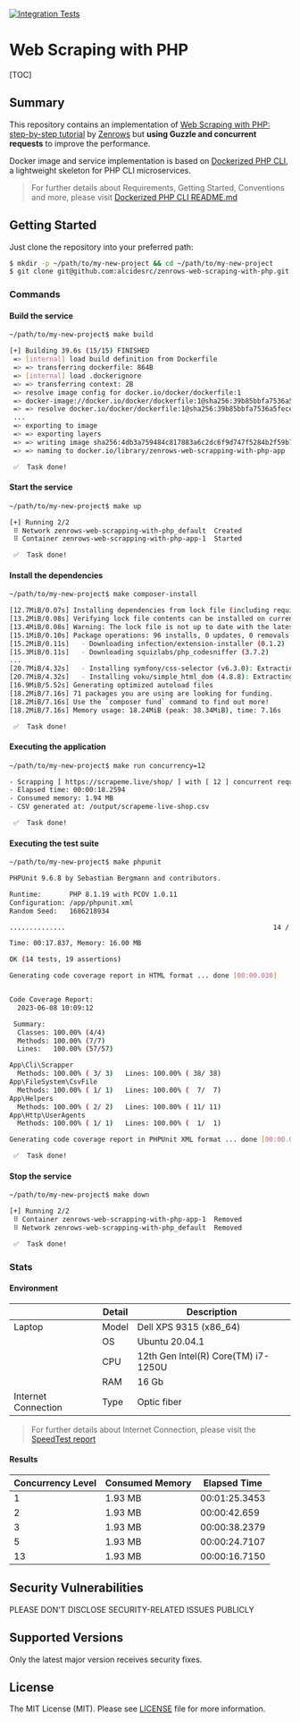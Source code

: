 [![Integration Tests](https://github.com/AlcidesRC/zenrows-web-scraping-with-php/actions/workflows/integration-tests.yml/badge.svg)](https://github.com/AlcidesRC/zenrows-web-scraping-with-php/actions/workflows/integration-tests.yml)

# Web Scraping with PHP

[TOC]

## Summary

This repository contains an implementation of [Web Scraping with PHP: step-by-step tutorial](https://www.zenrows.com/blog/web-scraping-php) by [Zenrows](https://www.zenrows.com/) but **using Guzzle and concurrent requests** to improve the performance.

Docker image and service implementation is based on [Dockerized PHP CLI](https://github.com/fonil/dockerized-php-cli), a lightweight skeleton for PHP CLI microservices.

> For further details about Requirements, Getting Started, Conventions and more, please visit [Dockerized PHP CLI README.md](https://github.com/fonil/dockerized-php-cli#readme)

## Getting Started

Just clone the repository into your preferred path:

```bash
$ mkdir -p ~/path/to/my-new-project && cd ~/path/to/my-new-project
$ git clone git@github.com:alcidesrc/zenrows-web-scraping-with-php.git .
```

### Commands

#### Build the service

```bash
~/path/to/my-new-project$ make build

[+] Building 39.6s (15/15) FINISHED
 => [internal] load build definition from Dockerfile                                                                      0.0s
 => => transferring dockerfile: 864B                                                                                      0.0s
 => [internal] load .dockerignore                                                                                         0.0s
 => => transferring context: 2B                                                                                           0.0s
 => resolve image config for docker.io/docker/dockerfile:1                                                                2.2s
 => docker-image://docker.io/docker/dockerfile:1@sha256:39b85bbfa7536a5feceb7372a0817649ecb2724562a38360f4d6a7782a409b14  1.2s
 => => resolve docker.io/docker/dockerfile:1@sha256:39b85bbfa7536a5feceb7372a0817649ecb2724562a38360f4d6a7782a409b14      0.0s
 ...
 => exporting to image                                                                                                    0.2s
 => => exporting layers                                                                                                   0.1s
 => => writing image sha256:4db3a759484c817883a6c2dc6f9d747f5284b2f59b758375ac2e8cb6e10f7571                              0.0s
 => => naming to docker.io/library/zenrows-web-scrapping-with-php-app                                                     0.0s

 ✅  Task done!
```

#### Start the service

```bash
~/path/to/my-new-project$ make up

[+] Running 2/2
 ⠿ Network zenrows-web-scrapping-with-php_default  Created                                                                0.1s
 ⠿ Container zenrows-web-scrapping-with-php-app-1  Started                                                                0.5s

 ✅  Task done!
```

#### Install the dependencies

```bash
~/path/to/my-new-project$ make composer-install

[12.7MiB/0.07s] Installing dependencies from lock file (including require-dev)
[13.2MiB/0.08s] Verifying lock file contents can be installed on current platform.
[13.4MiB/0.08s] Warning: The lock file is not up to date with the latest changes in composer.json. You may be getting outdated dependencies. It is recommended that you run `composer update` or `composer update <package name>`.
[15.1MiB/0.10s] Package operations: 96 installs, 0 updates, 0 removals
[15.2MiB/0.11s]   - Downloading infection/extension-installer (0.1.2)
[15.3MiB/0.11s]   - Downloading squizlabs/php_codesniffer (3.7.2)
...
[20.7MiB/4.32s]   - Installing symfony/css-selector (v6.3.0): Extracting archive
[20.7MiB/4.32s]   - Installing voku/simple_html_dom (4.8.8): Extracting archive
[16.9MiB/5.52s] Generating optimized autoload files
[18.2MiB/7.16s] 71 packages you are using are looking for funding.
[18.2MiB/7.16s] Use the `composer fund` command to find out more!
[18.2MiB/7.16s] Memory usage: 18.24MiB (peak: 38.34MiB), time: 7.16s

 ✅  Task done!
```

#### Executing the application

```bash
~/path/to/my-new-project$ make run concurrency=12

- Scrapping [ https://scrapeme.live/shop/ ] with [ 12 ] concurrent requests...
- Elapsed time: 00:00:18.2594
- Consumed memory: 1.94 MB
- CSV generated at: /output/scrapeme-live-shop.csv

 ✅  Task done!
```

#### Executing the test suite

```bash
~/path/to/my-new-project$ make phpunit

PHPUnit 9.6.8 by Sebastian Bergmann and contributors.

Runtime:       PHP 8.1.19 with PCOV 1.0.11
Configuration: /app/phpunit.xml
Random Seed:   1686218934

..............                                                    14 / 14 (100%)

Time: 00:17.837, Memory: 16.00 MB

OK (14 tests, 19 assertions)

Generating code coverage report in HTML format ... done [00:00.030]


Code Coverage Report:
  2023-06-08 10:09:12

 Summary:
  Classes: 100.00% (4/4)
  Methods: 100.00% (7/7)
  Lines:   100.00% (57/57)

App\Cli\Scrapper
  Methods: 100.00% ( 3/ 3)   Lines: 100.00% ( 38/ 38)
App\FileSystem\CsvFile
  Methods: 100.00% ( 1/ 1)   Lines: 100.00% (  7/  7)
App\Helpers
  Methods: 100.00% ( 2/ 2)   Lines: 100.00% ( 11/ 11)
App\Http\UserAgents
  Methods: 100.00% ( 1/ 1)   Lines: 100.00% (  1/  1)

Generating code coverage report in PHPUnit XML format ... done [00:00.024]

 ✅  Task done!
```

#### Stop the service

```bash
~/path/to/my-new-project$ make down

[+] Running 2/2
 ⠿ Container zenrows-web-scrapping-with-php-app-1  Removed                                                                0.4s
 ⠿ Network zenrows-web-scrapping-with-php_default  Removed                                                                0.4s

 ✅  Task done!
```

### Stats

#### Environment

|                     | Detail | Description                         |
| ------------------- | ------ | ----------------------------------- |
| Laptop              | Model  | Dell XPS 9315 (x86_64)              |
|                     | OS     | Ubuntu 20.04.1                      |
|                     | CPU    | 12th Gen Intel(R) Core(TM) i7-1250U |
|                     | RAM    | 16 Gb                               |
| Internet Connection | Type   | Optic fiber                         |

> For further details about Internet Connection, please visit the [SpeedTest report](https://www.speedtest.net/result/14840527156)

#### Results

| Concurrency Level | Consumed Memory | Elapsed Time  |
| ----------------- | --------------- | ------------- |
| 1                 | 1.93 MB         | 00:01:25.3453 |
| 2                 | 1.93 MB         | 00:00:42.659  |
| 3                 | 1.93 MB         | 00:00:38.2379 |
| 5                 | 1.93 MB         | 00:00:24.7107 |
| 13                | 1.93 MB         | 00:00:16.7150 |

## Security Vulnerabilities

PLEASE DON'T DISCLOSE SECURITY-RELATED ISSUES PUBLICLY

## Supported Versions

Only the latest major version receives security fixes.

## License

The MIT License (MIT). Please see [LICENSE](./LICENSE) file for more information.
